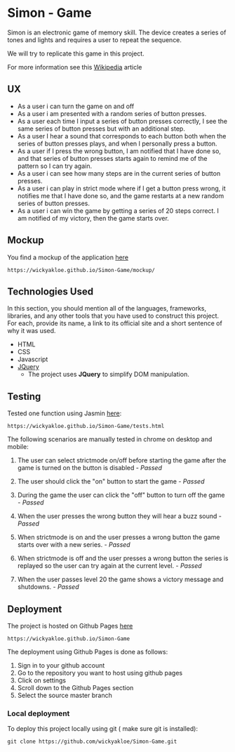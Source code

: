 # Simon - Game

Simon is an electronic game of memory skill.
The device creates a series of tones and lights and requires a user to repeat the sequence.

We will try to replicate this game in this project.

For more information see this
[Wikipedia](https://en.wikipedia.org/wiki/Z) article

## UX

- As a user i can turn the game on and off
- As a user i am presented with a random series of button presses.
- As a user each time I input a series of button presses correctly, I see the
same series of button presses but with an additional step.
- As a user I hear a sound that corresponds to each button both when the series
of button presses plays, and when I personally press a button.
- As a user if I press the wrong button, I am notified that I have done so, and
that series of button presses starts again to remind me of the pattern so I can try again.
- As a user i can see how many steps are in the current series of button presses.
- As a user i can play in strict mode where if I get a button press wrong, it notifies
  me that I have done so, and the game restarts at a new random series of button presses.
- As a  user i can win the game by getting a series of 20 steps correct. I am notified of my victory, then the game starts over.

## Mockup

You find a mockup of the application [here](https://wickyakloe.github.io/Simon-Game/mockup/)

```url
https://wickyakloe.github.io/Simon-Game/mockup/
```

## Technologies Used

In this section, you should mention all of the languages, frameworks, libraries, and any other tools that you have used to construct this project. For each, provide its name, a link to its official site and a short sentence of why it was used.

- HTML
- CSS
- Javascript
- [JQuery](https://jquery.com)
  - The project uses **JQuery** to simplify DOM manipulation.

## Testing

Tested one function using Jasmin [here](https://wickyakloe.github.io/Simon-Game/tests.html):
```link
https://wickyakloe.github.io/Simon-Game/tests.html
```

The following scenarios are manually tested in chrome on desktop and mobile:

1. The user can select strictmode on/off before starting the game after the game is turned on the button is disabled - *Passed*

2. The user should click the "on" button to start the game - *Passed*
3. During the game the user can click the "off" button to turn off the game - *Passed*

4. When the user presses the wrong button they will hear a buzz sound - *Passed*

5. When strictmode is on and the user presses a wrong button the game starts over with a new series. - *Passed*

6. When strictmode is off and the user presses a wrong button the series is replayed so the user can try again at the current level. - *Passed*

7. When the user passes level 20 the game shows a victory message and shutdowns. - *Passed*

## Deployment

The project is hosted on Github Pages [here](https://wickyakloe.github.io/Simon-Game)

```url
https://wickyakloe.github.io/Simon-Game
```

The deployment using Github Pages is done as follows:

1. Sign in to your github account
2. Go to the repository you want to host using github pages
3. Click on settings
4. Scroll down to the Github Pages section
5. Select the source master branch

### Local deployment

To deploy this project locally using git ( make sure git is installed):

```git
git clone https://github.com/wickyakloe/Simon-Game.git
```
